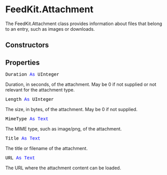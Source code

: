 # FeedKit.Attachment

The FeedKit.Attachment class provides information about files that belong to an entry, such as images or downloads.

## Constructors


## Properties

<pre><span style="font-family: 'source-code-pro', 'menlo', 'courier', monospace; color: #000000;">Duration <span style="color: #0000FF;">As</span> UInteger</span></pre>
Duration, in seconds, of the attachment. May be 0 if not supplied or not relevant for the attachment type.

<pre><span style="font-family: 'source-code-pro', 'menlo', 'courier', monospace; color: #000000;">Length <span style="color: #0000FF;">As</span> UInteger</span></pre>
The size, in bytes, of the attachment. May be 0 if not supplied.

<pre><span style="font-family: 'source-code-pro', 'menlo', 'courier', monospace; color: #000000;">MimeType <span style="color: #0000FF;">As</span> <span style="color: #0000FF;">Text</span></span></pre>
The MIME type, such as image/png, of the attachment.

<pre><span style="font-family: 'source-code-pro', 'menlo', 'courier', monospace; color: #000000;">Title <span style="color: #0000FF;">As</span> <span style="color: #0000FF;">Text</span></span></pre>
The title or filename of the attachment.

<pre><span style="font-family: 'source-code-pro', 'menlo', 'courier', monospace; color: #000000;">URL <span style="color: #0000FF;">As</span> <span style="color: #0000FF;">Text</span></span></pre>
The URL where the attachment content can be loaded.
